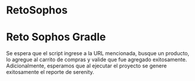 # RetoSophos
# Reto Sophos Gradle
Se espera que el script ingrese a la URL mencionada, busque un producto, lo agregue al carrito de compras y valide que fue agregado exitosamente. Adicionalmente, esperamos que al ejecutar el proyecto se genere exitosamente el reporte de serenity.

